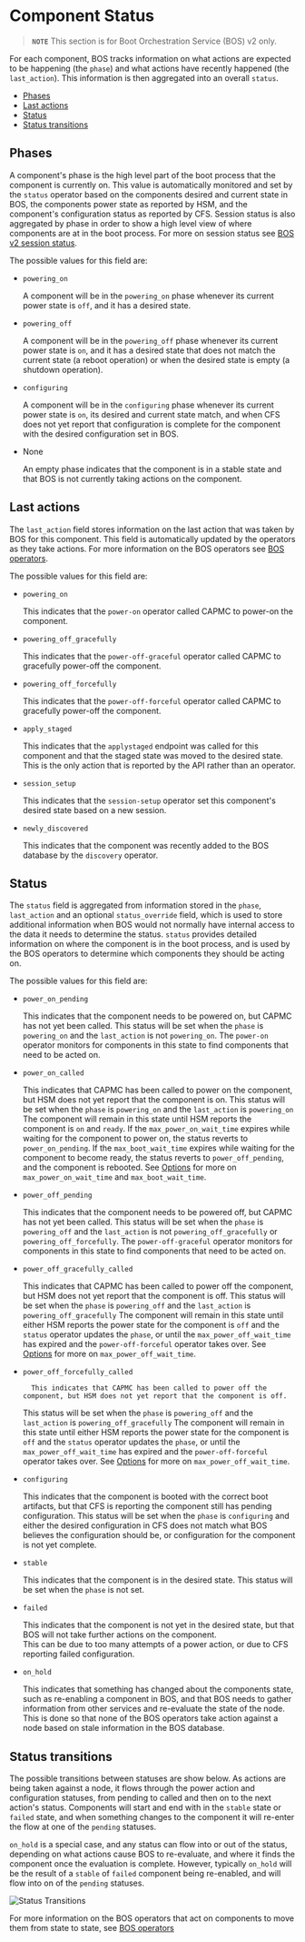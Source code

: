 # Component Status

> **`NOTE`** This section is for Boot Orchestration Service \(BOS\) v2 only.

For each component, BOS tracks information on what actions are expected to be happening (the `phase`) and what actions have recently happened (the `last_action`).
This information is then aggregated into an overall `status`.

* [Phases](#phases)
* [Last actions](#last-actions)
* [Status](#status)
* [Status transitions](#status-transitions)

## Phases

A component's phase is the high level part of the boot process that the component is currently on.
This value is automatically monitored and set by the `status` operator based on the components desired and current state in BOS, the components power state as reported by HSM, and the component's configuration status as reported by CFS.
Session status is also aggregated by phase in order to show a high level view of where components are at in the boot process.
For more on session status see [BOS v2 session status](View_the_Status_of_a_BOS_Session.md#bos-v2-session-status).

The possible values for this field are:

* `powering_on`

    A component will be in the `powering_on` phase whenever its current power state is `off`, and it has a desired state.

* `powering_off`

    A component will be in the `powering_off` phase whenever its current power state is `on`, and it has a desired state that does not match the current state (a reboot operation) or when the desired state is empty (a shutdown operation).

* `configuring`

    A component will be in the `configuring` phase whenever its current power state is `on`, its desired and current state match,
    and when CFS does not yet report that configuration is complete for the component with the desired configuration set in BOS.

* None

    An empty phase indicates that the component is in a stable state and that BOS is not currently taking actions on the component.

## Last actions

The `last_action` field stores information on the last action that was taken by BOS for this component. This field is automatically updated by the operators as they take actions.
For more information on the BOS operators see [BOS operators](BOS_Services.md#bos-operators).

The possible values for this field are:

* `powering_on`

    This indicates that the `power-on` operator called CAPMC to power-on the component.

* `powering_off_gracefully`

    This indicates that the `power-off-graceful` operator called CAPMC to gracefully power-off the component.

* `powering_off_forcefully`

    This indicates that the `power-off-forceful` operator called CAPMC to gracefully power-off the component.

* `apply_staged`

    This indicates that the `applystaged` endpoint was called for this component and that the staged state was moved to the desired state.
    This is the only action that is reported by the API rather than an operator.

* `session_setup`

    This indicates that the `session-setup` operator set this component's desired state based on a new session.

* `newly_discovered`

    This indicates that the component was recently added to the BOS database by the `discovery` operator.

## Status

The `status` field is aggregated from information stored in the `phase`, `last_action` and an optional `status_override` field,
which is used to store additional information when BOS would not normally have internal access to the data it needs to determine the status.
`status` provides detailed information on where the component is in the boot process, and is used by the BOS operators to determine which components they should be acting on.

The possible values for this field are:

* `power_on_pending`

    This indicates that the component needs to be powered on, but CAPMC has not yet been called.
    This status will be set when the `phase` is `powering_on` and the `last_action` is not `powering_on`.
    The `power-on` operator monitors for components in this state to find components that need to be acted on.

* `power_on_called`

    This indicates that CAPMC has been called to power on the component, but HSM does not yet report that the component is on.
    This status will be set when the `phase` is `powering_on` and the `last_action` is `powering_on`
    The component will remain in this state until HSM reports the component is `on` and `ready`.
    If the `max_power_on_wait_time` expires while waiting for the component to power on, the status reverts to `power_on_pending`.
    If the `max_boot_wait_time` expires while waiting for the component to become ready, the status reverts to `power_off_pending`, and the component is rebooted.
    See [Options](Options.md) for more on `max_power_on_wait_time` and `max_boot_wait_time`.

* `power_off_pending`

    This indicates that the component needs to be powered off, but CAPMC has not yet been called.
    This status will be set when the `phase` is `powering_off` and the `last_action` is not `powering_off_gracefully` or `powering_off_forcefully`.
    The `power-off-graceful` operator monitors for components in this state to find components that need to be acted on.

* `power_off_gracefully_called`

    This indicates that CAPMC has been called to power off the component, but HSM does not yet report that the component is off.
    This status will be set when the `phase` is `powering_off` and the `last_action` is `powering_off_gracefully`
    The component will remain in this state until either HSM reports the power state for the component is `off` and the `status` operator updates the `phase`,
    or until the `max_power_off_wait_time` has expired and the `power-off-forceful` operator takes over.
    See [Options](Options.md) for more on `max_power_off_wait_time`.

* `power_off_forcefully_called`

        This indicates that CAPMC has been called to power off the component, but HSM does not yet report that the component is off.
    This status will be set when the `phase` is `powering_off` and the `last_action` is `powering_off_gracefully`
    The component will remain in this state until either HSM reports the power state for the component is `off` and the `status` operator updates the `phase`,
    or until the `max_power_off_wait_time` has expired and the `power-off-forceful` operator takes over.
    See [Options](Options.md) for more on `max_power_off_wait_time`.

* `configuring`

    This indicates that the component is booted with the correct boot artifacts, but that CFS is reporting the component still has pending configuration.
    This status will be set when the `phase` is `configuring` and either the desired configuration in CFS does not match what BOS believes the configuration should be, or configuration for the component is not yet complete.

* `stable`

    This indicates that the component is in the desired state. This status will be set when the `phase` is not set.

* `failed`

    This indicates that the component is not yet in the desired state, but that BOS will not take further actions on the component.  
    This can be due to too many attempts of a power action, or due to CFS reporting failed configuration.

* `on_hold`

    This indicates that something has changed about the components state, such as re-enabling a component in BOS, and that BOS needs to gather information from other services and re-evaluate the state of the node.
    This is done so that none of the BOS operators take action against a node based on stale information in the BOS database.

## Status transitions

The possible transitions between statuses are show below.
As actions are being taken against a node, it flows through the power action and configuration statuses, from pending to called and then on to the next action's status.
Components will start and end with in the `stable` state or `failed` state, and when something changes to the component it will re-enter the flow at one of the `pending` statuses.

`on_hold` is a special case, and any status can flow into or out of the status, depending on what actions cause BOS to re-evaluate, and where it finds the component once the evaluation is complete.
However, typically `on_hold` will be the result of a `stable` of `failed` component being re-enabled, and will flow into on of the `pending` statuses.

![Status Transitions](../../img/operations/boot_orchestration/bos_v2_status_transitions.png)

For more information on the BOS operators that act on components to move them from state to state, see [BOS operators](BOS_Services.md#bos-operators)
